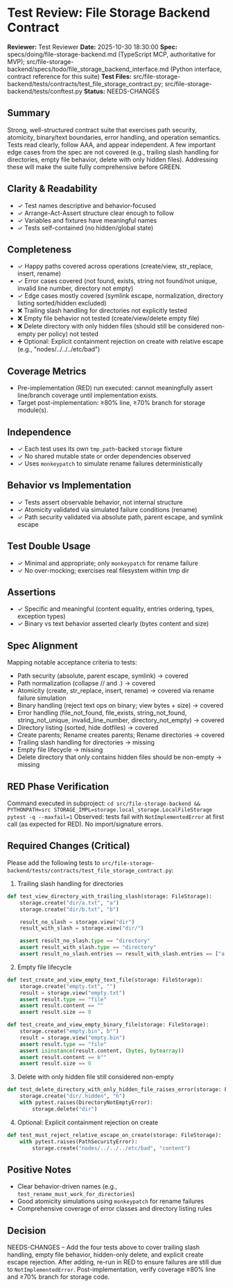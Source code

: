 # Test Review: File Storage Backend Contract

**Reviewer:** Test Reviewer
**Date:** 2025-10-30 18:30:00
**Spec:** specs/doing/file-storage-backend.md (TypeScript MCP, authoritative for MVP); src/file-storage-backend/specs/todo/file_storage_backend_interface.md (Python interface, contract reference for this suite)
**Test Files:** src/file-storage-backend/tests/contracts/test_file_storage_contract.py; src/file-storage-backend/tests/conftest.py
**Status:** NEEDS-CHANGES

## Summary
Strong, well-structured contract suite that exercises path security, atomicity, binary/text boundaries, error handling, and operation semantics. Tests read clearly, follow AAA, and appear independent. A few important edge cases from the spec are not covered (e.g., trailing slash handling for directories, empty file behavior, delete with only hidden files). Addressing these will make the suite fully comprehensive before GREEN.

## Clarity & Readability
- ✓ Test names descriptive and behavior-focused
- ✓ Arrange-Act-Assert structure clear enough to follow
- ✓ Variables and fixtures have meaningful names
- ✓ Tests self-contained (no hidden/global state)

## Completeness
- ✓ Happy paths covered across operations (create/view, str_replace, insert, rename)
- ✓ Error cases covered (not found, exists, string not found/not unique, invalid line number, directory not empty)
- ✓ Edge cases mostly covered (symlink escape, normalization, directory listing sorted/hidden excluded)
- ❌ Trailing slash handling for directories not explicitly tested
- ❌ Empty file behavior not tested (create/view/delete empty file)
- ❌ Delete directory with only hidden files (should still be considered non-empty per policy) not tested
- ➕ Optional: Explicit containment rejection on create with relative escape (e.g., "nodes/../../../etc/bad")

## Coverage Metrics
- Pre-implementation (RED) run executed: cannot meaningfully assert line/branch coverage until implementation exists.
- Target post-implementation: ≥80% line, ≥70% branch for storage module(s).

## Independence
- ✓ Each test uses its own `tmp_path`-backed `storage` fixture
- ✓ No shared mutable state or order dependencies observed
- ✓ Uses `monkeypatch` to simulate rename failures deterministically

## Behavior vs Implementation
- ✓ Tests assert observable behavior, not internal structure
- ✓ Atomicity validated via simulated failure conditions (rename)
- ✓ Path security validated via absolute path, parent escape, and symlink escape

## Test Double Usage
- ✓ Minimal and appropriate; only `monkeypatch` for rename failure
- ✓ No over-mocking; exercises real filesystem within tmp dir

## Assertions
- ✓ Specific and meaningful (content equality, entries ordering, types, exception types)
- ✓ Binary vs text behavior asserted clearly (bytes content and size)

## Spec Alignment
Mapping notable acceptance criteria to tests:
- Path security (absolute, parent escape, symlink) → covered
- Path normalization (collapse // and .) → covered
- Atomicity (create, str_replace, insert, rename) → covered via rename failure simulation
- Binary handling (reject text ops on binary; view bytes + size) → covered
- Error handling (file_not_found, file_exists, string_not_found, string_not_unique, invalid_line_number, directory_not_empty) → covered
- Directory listing (sorted, hide dotfiles) → covered
- Create parents; Rename creates parents; Rename directories → covered
- Trailing slash handling for directories → missing
- Empty file lifecycle → missing
- Delete directory that only contains hidden files should be non-empty → missing

## RED Phase Verification
Command executed in subproject:
`cd src/file-storage-backend && PYTHONPATH=src STORAGE_IMPL=storage.local_storage.LocalFileStorage pytest -q --maxfail=1`
Observed: tests fail with `NotImplementedError` at first call (as expected for RED). No import/signature errors.

## Required Changes (Critical)
Please add the following tests to `src/file-storage-backend/tests/contracts/test_file_storage_contract.py`:

1) Trailing slash handling for directories
```python
def test_view_directory_with_trailing_slash(storage: FileStorage):
    storage.create("dir/a.txt", "a")
    storage.create("dir/b.txt", "b")

    result_no_slash = storage.view("dir")
    result_with_slash = storage.view("dir/")

    assert result_no_slash.type == "directory"
    assert result_with_slash.type == "directory"
    assert result_no_slash.entries == result_with_slash.entries == ["a.txt", "b.txt"]
```

2) Empty file lifecycle
```python
def test_create_and_view_empty_text_file(storage: FileStorage):
    storage.create("empty.txt", "")
    result = storage.view("empty.txt")
    assert result.type == "file"
    assert result.content == ""
    assert result.size == 0

def test_create_and_view_empty_binary_file(storage: FileStorage):
    storage.create("empty.bin", b"")
    result = storage.view("empty.bin")
    assert result.type == "file"
    assert isinstance(result.content, (bytes, bytearray))
    assert result.content == b""
    assert result.size == 0
```

3) Delete with only hidden file still considered non-empty
```python
def test_delete_directory_with_only_hidden_file_raises_error(storage: FileStorage):
    storage.create("dir/.hidden", "h")
    with pytest.raises(DirectoryNotEmptyError):
        storage.delete("dir")
```

4) Optional: Explicit containment rejection on create
```python
def test_must_reject_relative_escape_on_create(storage: FileStorage):
    with pytest.raises(PathSecurityError):
        storage.create("nodes/../../../etc/bad", "content")
```

## Positive Notes
- Clear behavior-driven names (e.g., `test_rename_must_work_for_directories`)
- Good atomicity simulations using `monkeypatch` for rename failures
- Comprehensive coverage of error classes and directory listing rules

## Decision

NEEDS-CHANGES – Add the four tests above to cover trailing slash handling, empty file behavior, hidden-only delete, and explicit create escape rejection. After adding, re-run in RED to ensure failures are still due to `NotImplementedError`. Post-implementation, verify coverage ≥80% line and ≥70% branch for storage code.

